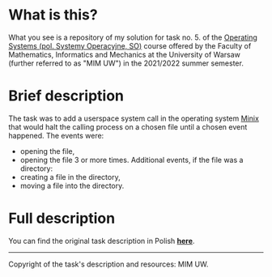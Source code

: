 # What is this?

What you see is a repository of my solution for task no. 5. of the [Operating Systems (pol. Systemy Operacyjne, SO)](https://usosweb.mimuw.edu.pl/kontroler.php?_action=katalog2/przedmioty/pokazPrzedmiot&prz_kod=1000-214bSOB) course offered by the Faculty of Mathematics, Informatics and Mechanics at the University of Warsaw (further referred to as "MIM UW") in the 2021/2022 summer semester.

# Brief description

The task was to add a userspace system call in the operating system [Minix](https://github.com/Stichting-MINIX-Research-Foundation/minix/tree/R3.3.0) that would halt the calling process on a chosen file until a chosen event happened. The events were:
- opening the file,
- opening the file 3 or more times.
Additional events, if the file was a directory:
- creating a file in the directory,
- moving a file into the directory.

# Full description 

You can find the original task description in Polish [**here**](https://github.com/kfernandez31/SO-2-Processor-Emulator/blob/main/task_description.md).

---
Copyright of the task's description and resources: MIM UW.
